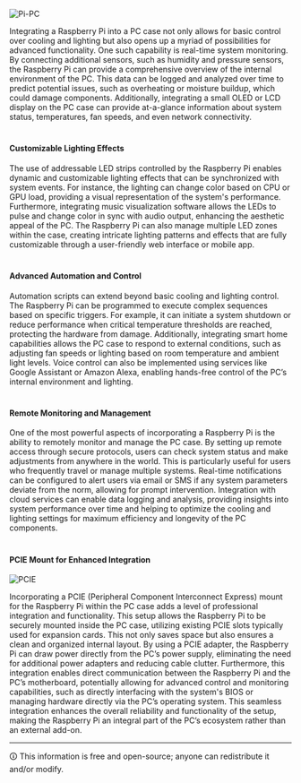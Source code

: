 ![Pi-PC](https://github.com/sourceduty/Pi-PC_Case/assets/123030236/9bb85aa4-c8d2-4e2b-9a65-a6d7a3f9a042)

Integrating a Raspberry Pi into a PC case not only allows for basic control over cooling and lighting but also opens up a myriad of possibilities for advanced functionality. One such capability is real-time system monitoring. By connecting additional sensors, such as humidity and pressure sensors, the Raspberry Pi can provide a comprehensive overview of the internal environment of the PC. This data can be logged and analyzed over time to predict potential issues, such as overheating or moisture buildup, which could damage components. Additionally, integrating a small OLED or LCD display on the PC case can provide at-a-glance information about system status, temperatures, fan speeds, and even network connectivity.

#
#### Customizable Lighting Effects

The use of addressable LED strips controlled by the Raspberry Pi enables dynamic and customizable lighting effects that can be synchronized with system events. For instance, the lighting can change color based on CPU or GPU load, providing a visual representation of the system's performance. Furthermore, integrating music visualization software allows the LEDs to pulse and change color in sync with audio output, enhancing the aesthetic appeal of the PC. The Raspberry Pi can also manage multiple LED zones within the case, creating intricate lighting patterns and effects that are fully customizable through a user-friendly web interface or mobile app.

#
#### Advanced Automation and Control

Automation scripts can extend beyond basic cooling and lighting control. The Raspberry Pi can be programmed to execute complex sequences based on specific triggers. For example, it can initiate a system shutdown or reduce performance when critical temperature thresholds are reached, protecting the hardware from damage. Additionally, integrating smart home capabilities allows the PC case to respond to external conditions, such as adjusting fan speeds or lighting based on room temperature and ambient light levels. Voice control can also be implemented using services like Google Assistant or Amazon Alexa, enabling hands-free control of the PC’s internal environment and lighting.

#
#### Remote Monitoring and Management

One of the most powerful aspects of incorporating a Raspberry Pi is the ability to remotely monitor and manage the PC case. By setting up remote access through secure protocols, users can check system status and make adjustments from anywhere in the world. This is particularly useful for users who frequently travel or manage multiple systems. Real-time notifications can be configured to alert users via email or SMS if any system parameters deviate from the norm, allowing for prompt intervention. Integration with cloud services can enable data logging and analysis, providing insights into system performance over time and helping to optimize the cooling and lighting settings for maximum efficiency and longevity of the PC components.

#
#### PCIE Mount for Enhanced Integration

![PCIE](https://github.com/sourceduty/Pi-PC_Case/assets/123030236/d0d58d8e-f8a0-4945-a4ad-3b5aaed60131)

Incorporating a PCIE (Peripheral Component Interconnect Express) mount for the Raspberry Pi within the PC case adds a level of professional integration and functionality. This setup allows the Raspberry Pi to be securely mounted inside the PC case, utilizing existing PCIE slots typically used for expansion cards. This not only saves space but also ensures a clean and organized internal layout. By using a PCIE adapter, the Raspberry Pi can draw power directly from the PC’s power supply, eliminating the need for additional power adapters and reducing cable clutter. Furthermore, this integration enables direct communication between the Raspberry Pi and the PC’s motherboard, potentially allowing for advanced control and monitoring capabilities, such as directly interfacing with the system's BIOS or managing hardware directly via the PC’s operating system. This seamless integration enhances the overall reliability and functionality of the setup, making the Raspberry Pi an integral part of the PC’s ecosystem rather than an external add-on.

***
🛈 This information is free and open-source; anyone can redistribute it and/or modify.

